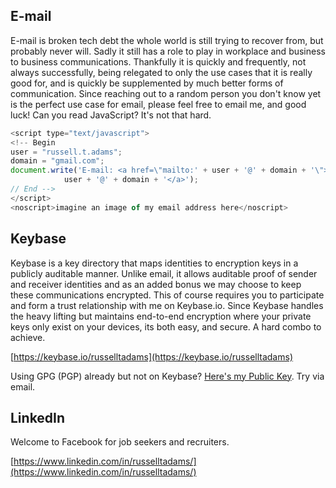 ## E-mail

E-mail is broken tech debt the whole world is still trying to recover from, but probably never will. Sadly it still has a role to play in workplace and business to business communications. Thankfully it is quickly and frequently, not always successfully, being relegated to only the use cases that it is really good for, and is quickly be supplemented by much better forms of communication. Since reaching out to a random person you don't know yet is the perfect use case for email, please feel free to email me, and good luck! Can you read JavaScript? It's not that hard.   

```javascript
<script type="text/javascript">
<!-- Begin
user = "russell.t.adams";
domain = "gmail.com";
document.write('E-mail: <a href=\"mailto:' + user + '@' + domain + '\">' +
			user + '@' + domain + '</a>');
// End -->
</script>
<noscript>imagine an image of my email address here</noscript>
```

## Keybase

Keybase is a key directory that maps identities to encryption keys in a publicly auditable manner. Unlike email, it allows auditable proof of sender and receiver identities and as an added bonus we may choose to keep these communications encrypted. This of course requires you to participate and form a trust relationship with me on Keybase.io. Since Keybase handles the heavy lifting but maintains end-to-end encryption where your private keys only exist on your devices, its both easy, and secure. A hard combo to achieve.

[https://keybase.io/russelltadams](https://keybase.io/russelltadams)

Using GPG (PGP) already but not on Keybase?
[Here's my Public Key](https://keybase.io/russelltadams/pgp_keys.asc?fingerprint=7c0c5efed074e599961b6b794847347389994e61). Try via email.

## LinkedIn

Welcome to Facebook for job seekers and recruiters.

[https://www.linkedin.com/in/russelltadams/](https://www.linkedin.com/in/russelltadams/)
